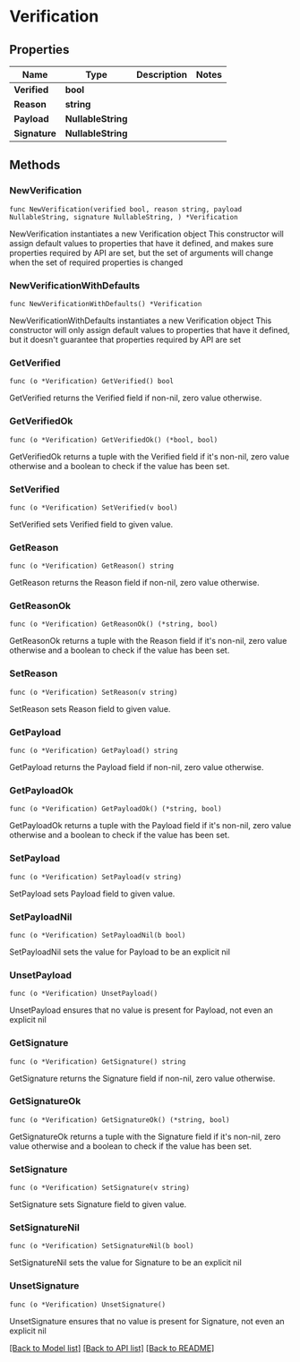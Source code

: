# Verification

## Properties

Name | Type | Description | Notes
------------ | ------------- | ------------- | -------------
**Verified** | **bool** |  | 
**Reason** | **string** |  | 
**Payload** | **NullableString** |  | 
**Signature** | **NullableString** |  | 

## Methods

### NewVerification

`func NewVerification(verified bool, reason string, payload NullableString, signature NullableString, ) *Verification`

NewVerification instantiates a new Verification object
This constructor will assign default values to properties that have it defined,
and makes sure properties required by API are set, but the set of arguments
will change when the set of required properties is changed

### NewVerificationWithDefaults

`func NewVerificationWithDefaults() *Verification`

NewVerificationWithDefaults instantiates a new Verification object
This constructor will only assign default values to properties that have it defined,
but it doesn't guarantee that properties required by API are set

### GetVerified

`func (o *Verification) GetVerified() bool`

GetVerified returns the Verified field if non-nil, zero value otherwise.

### GetVerifiedOk

`func (o *Verification) GetVerifiedOk() (*bool, bool)`

GetVerifiedOk returns a tuple with the Verified field if it's non-nil, zero value otherwise
and a boolean to check if the value has been set.

### SetVerified

`func (o *Verification) SetVerified(v bool)`

SetVerified sets Verified field to given value.


### GetReason

`func (o *Verification) GetReason() string`

GetReason returns the Reason field if non-nil, zero value otherwise.

### GetReasonOk

`func (o *Verification) GetReasonOk() (*string, bool)`

GetReasonOk returns a tuple with the Reason field if it's non-nil, zero value otherwise
and a boolean to check if the value has been set.

### SetReason

`func (o *Verification) SetReason(v string)`

SetReason sets Reason field to given value.


### GetPayload

`func (o *Verification) GetPayload() string`

GetPayload returns the Payload field if non-nil, zero value otherwise.

### GetPayloadOk

`func (o *Verification) GetPayloadOk() (*string, bool)`

GetPayloadOk returns a tuple with the Payload field if it's non-nil, zero value otherwise
and a boolean to check if the value has been set.

### SetPayload

`func (o *Verification) SetPayload(v string)`

SetPayload sets Payload field to given value.


### SetPayloadNil

`func (o *Verification) SetPayloadNil(b bool)`

 SetPayloadNil sets the value for Payload to be an explicit nil

### UnsetPayload
`func (o *Verification) UnsetPayload()`

UnsetPayload ensures that no value is present for Payload, not even an explicit nil
### GetSignature

`func (o *Verification) GetSignature() string`

GetSignature returns the Signature field if non-nil, zero value otherwise.

### GetSignatureOk

`func (o *Verification) GetSignatureOk() (*string, bool)`

GetSignatureOk returns a tuple with the Signature field if it's non-nil, zero value otherwise
and a boolean to check if the value has been set.

### SetSignature

`func (o *Verification) SetSignature(v string)`

SetSignature sets Signature field to given value.


### SetSignatureNil

`func (o *Verification) SetSignatureNil(b bool)`

 SetSignatureNil sets the value for Signature to be an explicit nil

### UnsetSignature
`func (o *Verification) UnsetSignature()`

UnsetSignature ensures that no value is present for Signature, not even an explicit nil

[[Back to Model list]](../README.md#documentation-for-models) [[Back to API list]](../README.md#documentation-for-api-endpoints) [[Back to README]](../README.md)


